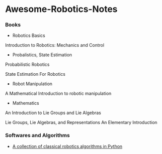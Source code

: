 # Awesome-Robotics-Notes

### Books

- Robotics Basics

Introduction to Robotics: Mechanics and Control

- Probalistics, State Estimation

Probabilistic Robotics

State Estimation For Robotics


- Robot Manipulation

A Mathematical Introduction to robotic manipulation


- Mathematics

An Introduction to Lie Groups and Lie Algebras

Lie Groups, Lie Algebras, and Representations An Elementary Introduction


### Softwares and Algorithms
- [A collection of classical robotics algorithms in Python](https://github.com/AtsushiSakai/PythonRobotics/tree/master/SLAM)
